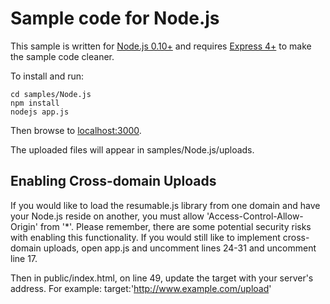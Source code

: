 # Sample code for Node.js

This sample is written for [Node.js 0.10+](http://nodejs.org/) and requires [Express 4+](http://expressjs.com/) to make the sample code cleaner.

To install and run:

    cd samples/Node.js
    npm install
    nodejs app.js

Then browse to [localhost:3000](http://localhost:3000).

The uploaded files will appear in samples/Node.js/uploads.

## Enabling Cross-domain Uploads

If you would like to load the resumable.js library from one domain and have your Node.js reside on another, you must allow 'Access-Control-Allow-Origin' from '*'.  Please remember, there are some potential security risks with enabling this functionality.  If you would still like to implement cross-domain uploads, open app.js and uncomment lines 24-31 and uncomment line 17.

Then in public/index.html, on line 49, update the target with your server's address.  For example: target:'http://www.example.com/upload'
